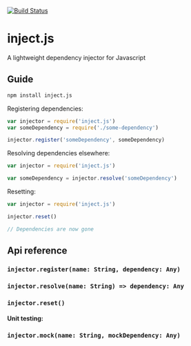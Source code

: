 [![Build Status](https://travis-ci.org/ngerritsen/inject.js.svg?branch=master)](https://travis-ci.org/ngerritsen/inject.js)

# inject.js

A lightweight dependency injector for Javascript

## Guide

```bash
npm install inject.js
```

Registering dependencies:

```js
var injector = require('inject.js')
var someDependency = require('./some-dependency')

injector.register('someDependency', someDependency)
```

Resolving dependencies elsewhere:

```js
var injector = require('inject.js')

var someDependency = injector.resolve('someDependency')
```

Resetting:

```js
var injector = require('inject.js')

injector.reset()

// Dependencies are now gone
```

## Api reference

### `injector.register(name: String, dependency: Any)`
### `injector.resolve(name: String) => dependency: Any`
### `injector.reset()`

#### Unit testing:

### `injector.mock(name: String, mockDependency: Any)`
